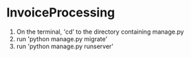 # InvoiceProcessing

1. On the terminal, 'cd' to the directory containing manage.py
2. run 'python manage.py migrate'
3. run 'python manage.py runserver'
